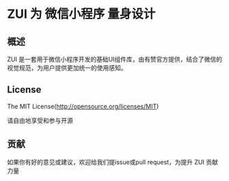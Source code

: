 ZUI 为 微信小程序 量身设计
====

## 概述
ZUI 是一套用于微信小程序开发的基础UI组件库，由有赞官方提供，结合了微信的视觉规范，为用户提供更加统一的使用感知。

## License
The MIT License(http://opensource.org/licenses/MIT)

请自由地享受和参与开源

## 贡献

如果你有好的意见或建议，欢迎给我们提issue或pull request，为提升 ZUI 贡献力量
